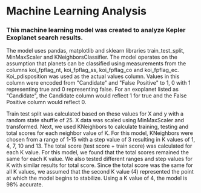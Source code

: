 # Machine Learning Analysis

### This machine learning model was created to analyze Kepler Exoplanet search results. 

The model uses pandas, matplotlib and sklearn libraries train_test_split, MinMaxScaler and KNeighborsClassifier. The model operates on the assumption that planets can be classified using measurements from the columns koi_fpflag_nt, koi_fpflag_ss, koi_fpflag_co and koi_fpflag_ec. Koi_pdisposition was used as the actual values column. Values in this column were encoded from "Candidate" and "False Positive" to 1, 0 with 1 representing true and 0 representing false. For an exoplanet listed as "Candidate", the Candidate column would reflect 1 for true and the False Positive column would reflect 0. 

Train test split was calculated based on these values for X and y with a random state shuffle of 25. X data was scaled using MinMaxScaler and transformed. Next, we used KNeighbors to calculate training, testing and total scores for each neighbor value of K. For this model, KNeighbors were chosen from a range of 1-15 with a step value of 3 resulting in K values of 1, 4, 7, 10 and 13. The total score (test score + train score) was calculated for each K value. For this model, we found that the total scores remained the same for each K value. We also tested different ranges and step values for K with similar results for total score. Since the total score was the same for all K values, we assumed that the second K value (4) represented the point at which the model begins to stabilize. Using a K value of 4, the model is 98% accurate.